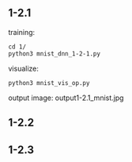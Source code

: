 ## 1-2.1
training:
```
cd 1/
python3 mnist_dnn_1-2-1.py
```
visualize:
```
python3 mnist_vis_op.py
```
output image: output1-2.1_mnist.jpg

## 1-2.2


## 1-2.3


